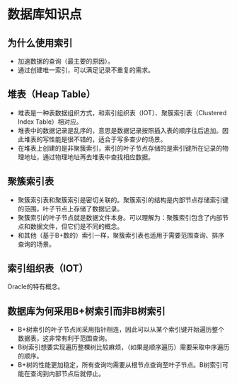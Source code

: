 # 数据库知识点

## 为什么使用索引

- 加速数据的查询（最主要的原因）。
- 通过创建唯一索引，可以满足记录不重复的需求。

## 堆表（Heap Table）

- 堆表是一种表数据组织方式，和索引组织表（IOT）、聚簇索引表（Clustered Index Table）相对应。
- 堆表中的数据记录是乱序的，意思是数据记录按照插入表的顺序往后追加。因此堆表的写性能是很不错的，适合于写多查少的场景。
- 在堆表上创建的是非聚簇索引，索引的叶子节点存储的是索引键所在记录的物理地址，通过物理地址再去堆表中查找相应数据。

## 聚簇索引表

- 聚簇索引表和聚簇索引是密切关联的。聚簇索引的结构是内部节点存储索引键的范围，叶子节点上存储了数据记录。
- 聚簇索引的叶子节点就是数据文件本身。可以理解为：聚簇索引包含了内部节点和数据文件，但它们是不同的概念。
- 和其他（基于B+数的）索引一样，聚簇索引表也适用于需要范围查询、排序查询的场景。

## 索引组织表（IOT）

Oracle的特有概念。

## 数据库为何采用B+树索引而非B树索引

- B+树索引的叶子节点间采用指针相连，因此可以从某个索引键开始遍历整个数据表，这非常有利于范围查询。
- B树索引想要实现遍历整棵树比较麻烦，（如果是顺序遍历）需要采取中序遍历的顺序。
- B+树的性能更加稳定，所有查询均需要从根节点查询至叶子节点。B树索引可能在查询到内部节点后就停止。

